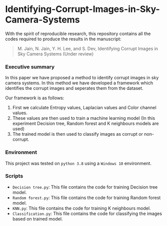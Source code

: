 # Identifying-Corrupt-Images-in-Sky-Camera-Systems
With the spirit of reproducible research, this repository contains all the codes required to produce the results in the manuscript:

> M. Jain, N. Jain, Y. H. Lee, and S. Dev, Identifying Corrupt Images in Sky Camera Systems (Under review)

### Executive summary
In this paper we have proposed a method to identify corrupt images in sky camera systems. In this method we have developed a framework which identifies the corrupt images and seperates them from the dataset.

Our framework is as follows:
1. First we calculate Entropy values, Laplacian values and Color channel values. 
2. These values are then used to train a machine learning model (In this experiment Decision tree, Random forest and K neighbours models are used)
3. The trained model is then used to classify images as corrupt or non-corrupt.

### Environment 
This project was tested on `python 3.8` using a `Windows 10` environment.

### Scripts
+ `Decision tree.py`: This file contains the code for training Decision tree model.
+ `Random forest.py`: This file contains the code for training Random forest model.
+ `KNN.py`: This file contains the code for training K neighbours model.
+ `Classification.py`: This file contains the code for classifying the images based on trained model.

